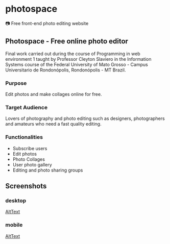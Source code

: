 # photospace
📷 Free front-end photo editing website

## Photospace - Free online photo editor

Final work carried out during the course of Programming in web environment 1 taught by Professor Cleyton Slaviero in the Information Systems course of the Federal University of Mato Grosso - Campus Universitario de Rondonópolis, Rondonópolis - MT Brazil.

### Purpose

Edit photos and make collages online for free.

### Target Audience

Lovers of photography and photo editing such as designers, photographers and amateurs who need a fast quality editing.

### Functionalities

* Subscribe users
* Edit photos
* Photo Collages
* User photo gallery
* Editing and photo sharing groups

## Screenshots

### desktop

[AltText](https://github.com/thalysonrodrigues/photospace/raw/master/pages/desktop/home.png)

### mobile

[AltText](https://github.com/thalysonrodrigues/photospace/raw/master/pages/mobile/home.png)
